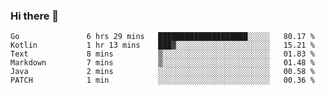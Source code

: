 ### Hi there 👋

<!--
**yeya24/yeya24** is a ✨ _special_ ✨ repository because its `README.md` (this file) appears on your GitHub profile.

Here are some ideas to get you started:

- 🔭 I’m currently working on ...
- 🌱 I’m currently learning ...
- 👯 I’m looking to collaborate on ...
- 🤔 I’m looking for help with ...
- 💬 Ask me about ...
- 📫 How to reach me: ...
- 😄 Pronouns: ...
- ⚡ Fun fact: ...
-->

<!--START_SECTION:waka-->

```text
Go               6 hrs 29 mins   ████████████████████░░░░░   80.17 %
Kotlin           1 hr 13 mins    ███▓░░░░░░░░░░░░░░░░░░░░░   15.21 %
Text             8 mins          ▒░░░░░░░░░░░░░░░░░░░░░░░░   01.83 %
Markdown         7 mins          ▒░░░░░░░░░░░░░░░░░░░░░░░░   01.48 %
Java             2 mins          ░░░░░░░░░░░░░░░░░░░░░░░░░   00.58 %
PATCH            1 min           ░░░░░░░░░░░░░░░░░░░░░░░░░   00.36 %
```

<!--END_SECTION:waka-->
